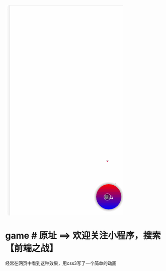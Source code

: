 ![game](https://github.com/majiang666/game/blob/master/game.gif)
# game # 原址 ==> 欢迎关注小程序，搜索 【前端之战】
经常在网页中看到这种效果，用css3写了一个简单的动画



